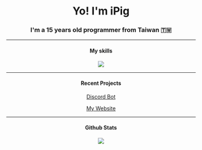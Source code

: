 <h1 align="center"> Yo! I'm iPig </h1>
<h3 align="center">I'm a 15 years old programmer from Taiwan 🇹🇼</h3>   

---

<h4 align="center"> My skills </h4>
<p align="center"><img src="https://skillicons.dev/icons?i=nodejs,py,react,lua,flask,go,cs" /></p>
 
---

<h4 align="center">Recent Projects</h4>
<p align="center"><a href="https://github.com/ipigtw/discord-bot-js">Discord Bot</a></p>
<p align="center"><a href="https://ipigtw.xyz">My Website</a></p>

---

<h4 align="center"> Github Stats </h4>

<p align="center"><img src="https://github-readme-stats.vercel.app/api?username=ipigtw&show_icons=true&theme=dark" /></p>
